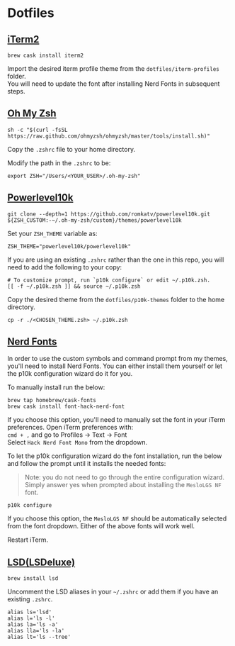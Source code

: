 # Dotfiles


## [iTerm2](https://www.iterm2.com/)

```
brew cask install iterm2
```
Import the desired iterm profile theme from the `dotfiles/iterm-profiles` folder.  
You will need to update the font after installing Nerd Fonts in subsequent steps.

## [Oh My Zsh](https://ohmyz.sh/)

```
sh -c "$(curl -fsSL https://raw.github.com/ohmyzsh/ohmyzsh/master/tools/install.sh)"
```
Copy the `.zshrc` file to your home directory.

Modify the path in the `.zshrc` to be:
```
export ZSH="/Users/<YOUR_USER>/.oh-my-zsh"
```

## [Powerlevel10k](https://github.com/romkatv/powerlevel10k)

```
git clone --depth=1 https://github.com/romkatv/powerlevel10k.git ${ZSH_CUSTOM:-~/.oh-my-zsh/custom}/themes/powerlevel10k
```
Set your `ZSH_THEME` variable as: 
```
ZSH_THEME="powerlevel10k/powerlevel10k"
```
If you are using an existing `.zshrc` rather than the one in this repo, you will need to add the following to your copy:
```
# To customize prompt, run `p10k configure` or edit ~/.p10k.zsh.
[[ -f ~/.p10k.zsh ]] && source ~/.p10k.zsh
```

Copy the desired theme from the `dotfiles/p10k-themes` folder to the home directory.

```
cp -r ./<CHOSEN_THEME.zsh> ~/.p10k.zsh
```

## [Nerd Fonts](https://github.com/ryanoasis/nerd-fonts)

In order to use the custom symbols and command prompt from my themes, you'll need to install Nerd Fonts.  You can either install them yourself or let the p10k configuration wizard do it for you.

To manually install run the below:
```
brew tap homebrew/cask-fonts
brew cask install font-hack-nerd-font
```
If you choose this option, you'll need to manually set the font in your iTerm preferences.
Open iTerm preferences with:  
`cmd + ,` and go to Profiles -> Text -> Font  
Select `Hack Nerd Font Mono` from the dropdown.

To let the p10k configuration wizard do the font installation, run the below and follow the prompt until it installs the needed fonts:
> Note: you do not need to go through the entire configuration wizard.  Simply answer yes when prompted about installing the `MesloLGS NF` font.
```
p10k configure
```
If you choose this option, the `MesloLGS NF` should be automatically selected from the font dropdown.  Either of the above fonts will work well. 

Restart iTerm.

## [LSD(LSDeluxe)](https://github.com/Peltoche/lsd)
```
brew install lsd
```
Uncomment the LSD aliases in your `~/.zshrc` or add them if you have an existing `.zshrc`.
```
alias ls='lsd'
alias l='ls -l'
alias la='ls -a'
alias lla='ls -la'
alias lt='ls --tree'
```